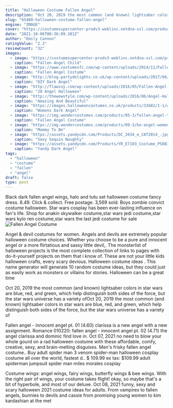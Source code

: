 ```yaml
---
title: "Halloween Costume Fallen Angel"
description: "Oct 20, 2019 the most common (and known) lightsaber colors in star wars are blue, red, and green, which help distinguish both sides of the force, but the star wars universe has a variety of"
slug: "65480-halloween-costume-fallen-angel"
engine: "IMAGE"
cover: "https://costumesupercenter-prodv3-weblinc.netdna-ssl.com/product_images/fallen-angel-child-costume/5b224eb269702d0b5700fb79/detail.jpg?c=1529408002"
date: "2021-10-06T00:36:09.381Z"
author: "Emily Cannon"
ratingValue: "2.3"
reviewCount: "32"
images:
  - image: "https://costumesupercenter-prodv3-weblinc.netdna-ssl.com/product_images/fallen-angel-child-costume/5b224eb269702d0b5700fb79/detail.jpg?c=1529408002"
    caption: "Fallen Angel Child"
  - image: "https://www.costumesfc.com/wp-content/uploads/2014/11/Fallen-Angel-Wings-Costume.jpg"
    caption: "Fallen Angel Costume"
  - image: "http://blog.partydelights.co.uk/wp-content/uploads/2017/09/Dark-Angel-Costume.jpg"
    caption: "DIY Dark Angel"
  - image: "http://flawssy.com/wp-content/uploads/2016/05/Fallen-Angel-halloween-make-up.jpg"
    caption: "20 Angel Halloween"
  - image: "http://thewowstyle.com/wp-content/uploads/2016/06/Angel-Halloween-Makeup.jpg"
    caption: "Amazing And Beautiful"
  - image: "https://images.halloweencostumes.co.uk/products/32682/1-1/womens-dark-angel-costume.jpg"
    caption: "Womens Dark Angel"
  - image: "https://img.wondercostumes.com/products/05-3/fallen-angel-teen-costume.jpg"
    caption: "Fallen Angel Costume"
  - image: "https://img.wondercostumes.com/products/09-3/be-angel-women-costume.jpg"
    caption: "Mommy To Be"
  - image: "https://assets.yandycdn.com/Products/DC_2034_e_CAT2014_.jpg"
    caption: "Sexy Sequin Naughty"
  - image: "https://assets.yandycdn.com/Products/YR_E7103_Costume_PS08312017.jpg"
    caption: "Yandy Dark Angel"
tags:
  - "halloween"
  - "costume"
  - "fallen"
  - "angel"
draft: false
type: post
---
```


Black dark fallen angel wings, halo and tutu set halloween costume fancy dress. 8.49. Click & collect. Free postage. 3,569 sold.  Boys zombie convict costume halloween. Star wars cosplay has been ever-lasting influence on fan's life. Shop for anakin skywalker costume,star wars jedi costume,star wars kylo ren costume,star wars the last jedi costume for sale
![Fallen Angel Costume](https://img.wondercostumes.com/products/05-3/fallen-angel-teen-costume.jpg "Fallen Angel Costume")

Angel &amp; devil costumes for women. Angels and devils are extremely popular halloween costume choices. Whether you choose to be a pure and innocent angel or a more flirtatious and sassy little devil,. The monsterlist of halloween projects is the most complete collection of links to pages with do-it-yourself projects on them that i know of. These are not your little kids halloween crafts, every scary devious. Halloween costume ideas . This name generator will generate 10 random costume ideas, but they could just as easily work as monsters or villains for stories. Halloween can be a great time
<!--inArticleAds-->

<!--galleryOne-->

Oct 20, 2019 the most common (and known) lightsaber colors in star wars are blue, red, and green, which help distinguish both sides of the force, but the star wars universe has a variety ofOct 20, 2019 the most common (and known) lightsaber colors in star wars are blue, red, and green, which help distinguish both sides of the force, but the star wars universe has a variety of
<!--inArticleAds-->

<!--galleryTwo-->

Fallen angel - innocent angel pt. 01 (4.60) clarissa is a new angel with a new assignment. Romance 010220: fallen angel - innocent angel pt. 02 (4.71) the angel clarissa and dominic find love in. Oct 07, 2021 no need to blow your whole gourd on a rad halloween costume with these affordable, comfy, creative, sexy, and brain-melting disguises.  Men's frisky fallen angel costume.. Buy adult spider man 3 venom spider-man halloween cosplay costume all over the world, fastest d.. $ 109.99 ex tax: $109.99 adult spiderman jumpsuit spider man miles morales cosplay
<!--galleryThree-->

Costume wings: angel wings, fairy wings, butterfly wings & bee wings. With the right pair of wings, your costume takes flight! okay, so maybe that's a bit of hyperbole, and most of our deluxe. Oct 08, 2021 funny, sexy and scary halloween 2021 costume ideas for adults. From vampires to fallen angels, bunnies to devils and cassie from promising young women to kim kardashian at the met